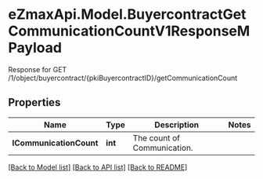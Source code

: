 # eZmaxApi.Model.BuyercontractGetCommunicationCountV1ResponseMPayload
Response for GET /1/object/buyercontract/{pkiBuyercontractID}/getCommunicationCount

## Properties

Name | Type | Description | Notes
------------ | ------------- | ------------- | -------------
**ICommunicationCount** | **int** | The count of Communication. | 

[[Back to Model list]](../README.md#documentation-for-models) [[Back to API list]](../README.md#documentation-for-api-endpoints) [[Back to README]](../README.md)

